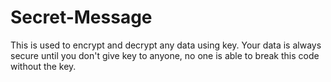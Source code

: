 # Secret-Message
This is used to encrypt and decrypt any data using key.
Your data is always secure until you don't give key to anyone, no one is able to break this code without the key.

